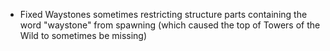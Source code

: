 - Fixed Waystones sometimes restricting structure parts containing the word "waystone" from spawning (which caused the top of Towers of the Wild to sometimes be missing)